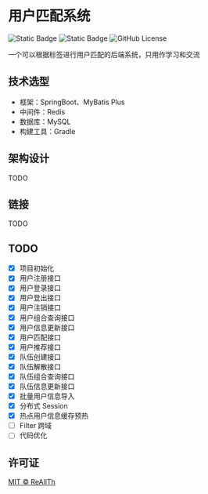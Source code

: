 # 用户匹配系统

<img alt="Static Badge" src="https://img.shields.io/badge/status-dev-green">
<img alt="Static Badge" src="https://img.shields.io/badge/version-0.0.1 SNAPSHOT-blue">
<img alt="GitHub License" src="https://img.shields.io/github/license/ReAllTh/user-match-backend">

一个可以根据标签进行用户匹配的后端系统，只用作学习和交流

## 技术选型

- 框架：SpringBoot、MyBatis Plus
- 中间件：Redis
- 数据库：MySQL
- 构建工具：Gradle

## 架构设计

TODO

## 链接

TODO

## TODO

- [x] 项目初始化
- [x] 用户注册接口
- [x] 用户登录接口
- [x] 用户登出接口
- [x] 用户注销接口
- [x] 用户组合查询接口
- [x] 用户信息更新接口
- [x] 用户匹配接口
- [x] 用户推荐接口
- [x] 队伍创建接口
- [x] 队伍解散接口
- [x] 队伍组合查询接口
- [x] 队伍信息更新接口
- [x] 批量用户信息导入
- [x] 分布式 Session
- [x] 热点用户信息缓存预热
- [ ] Filter 跨域
- [ ] 代码优化

## 许可证

[MIT © ReAllTh](../LICENSE)
